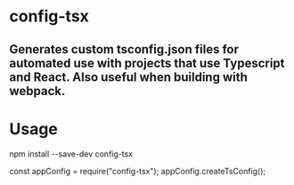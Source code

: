 config-tsx
=

Generates custom tsconfig.json files for automated use with projects that use Typescript and React. Also useful when building with webpack.
-

# Usage

npm install --save-dev config-tsx

const appConfig = require("config-tsx");
appConfig.createTsConfig();